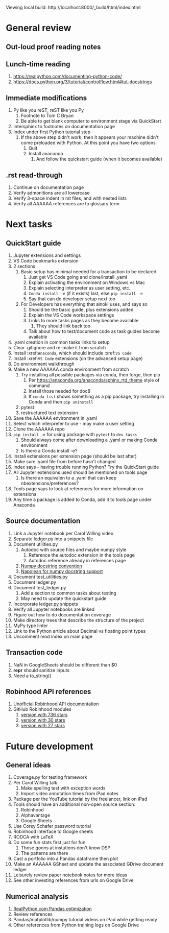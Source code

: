 Viewing local build: http://localhost:8000/_build/html/index.html

# General review

## Out-loud proof reading notes

## Lunch-time reading
1. https://realpython.com/documenting-python-code/
1. https://docs.python.org/3/tutorial/controlflow.html#tut-docstrings

## Immediate modifications
1. Py like you reST, reST like you Py
   1. Footnote to Tom C Bryan
   1. Be able to get blank computer to environment stage via QuickStart
1. Intersphinx to footnotes on documentation page
1. Index under first Python tutorial step
   1. If the above step didn't work, then it appears your machine didn't come
      preloaded with Python. At this point you have two options
         1. Quit
         1. Install anaconda
            1. And follow the quickstart guide (when it becomes available)

## .rst read-through
1. Continue on documentation page
1. Verify admonitions are all lowercase
1. Verify 3-space indent in rst files, and with nested lists
1. Verify all AAAAAA references are to glossary term

# Next tasks

## QuickStart guide
1. Jupyter extensions and settings
1. VS Code bookmarks extension
1. 2 sections
   1. Basic setup has minimal needed for a transaction to be declared
      1. Just get VS Code going and clone/install .yaml
      1. Explain activating the environment on Windows vs Mac
      1. Explain selecting interpreter as user setting, etc.
      1. `Conda install -e` (if it exists) last, else `pip install -e`
      1. Say that can do developer setup next too
   1. For Developers has everything that alnoki uses, and says so
      1. Should be the basic guide, plus extensions added
      1. Explain the VS Code workspace settings
      1. Links to more tasks pages as they become available
         1. They should link back too
      1. Talk about how to test/document code as task guides become available
1. .yaml creation in common tasks links to setup
1. Clear .gitignore and re-make it from scratch
1. Install :xref:`Anaconda`, which should include :xref:`VS Code`
1. Install :xref:`VS Code` extensions (on the advanced setup page)
1. Do environment walkthrough
1. Make a new AAAAAA conda environment from scratch
   1. Try installing all possible packages via conda, then forge, then pip
      1. Per https://anaconda.org/anaconda/sphinx_rtd_theme style of command
      1. Install those needed for doc8
      1. If `conda list` shows something as a pip package, try installing in
         Conda and then `pip uninstall`
   1. pytest
   1. restructured text extension
1. Save the AAAAAA environment in .yaml
1. Select which interpreter to use - may make a user setting
1. Clone the AAAAAA repo
1. `pip install -e` for using package with `pytest` to `dev tasks`
   1. Should always come after downloading a .yaml or making Conda environment
   1. Is there a Conda install -e?
1. Install extensions per extension page (should be last after)
1. Make sure .yaml file from before hasn't changed
1. Index says - having trouble running Python? Try the QuickStart guide
1. All Jupyter extensions used should be mentioned on tools page
   1. Is there an equivalen to a .yaml that can keep nbextensions/preferences?
1. Tools page says to look at references for more information on extensions
1. Any time a package is added to Conda, add it to tools page under Anaconda

## Source documentation
1. Link a Jupyter notebook per Carol Willing video
1. Separate ledger.py into a snippets file
1. Document utilities.py
   1. Autodoc with source files and maybe numpy style
      1. Reference the autodoc extension in the tools page
      1. Autodoc reference already in references page
   1. [Numpy docstring convention](https://numpydoc.readthedocs.io/en/latest/format.html#docstring-standard)
   1. [Napolean for numpy docstring support](http://www.sphinx-doc.org/en/master/usage/extensions/napoleon.html#module-sphinx.ext.napoleon)
1. Document test_utilities.py
1. Document ledger.py
1. Document test_ledger.py
   1. Add a section to common tasks about testing
   1. May need to update the quickstart guide
1. Incorporate ledger.py snippets
1. Verify all Jupyter notebooks are linked
1. Figure out how to do documentation coverage
1. Make directory trees that describe the structure of the project
1. MyPy type linter
1. Link to the Python article about Decimal vs floating point types
1. Uncomment mod index on main page

## Transaction code
1. NaN in GoogleSheets should be different than $0
1. __repr__ should sanitize inputs
1. Need a to_string()

## Robinhood API references
1. [Unofficial Robinhood API documentation](https://github.com/sanko/Robinhood)
1. GitHub Robinhood modules
   1. [version with 736 stars](https://github.com/Jamonek/Robinhood)
   1. [version with 30 stars](https://github.com/westonplatter/fast_arrow)
   1. [version with 27 stars](https://github.com/mstrum/robinhood-python)

# Future development

## General ideas
1. Coverage.py for testing framework
1. Per Carol Willing talk
   1. Make spelling test with exception words
   1. Import video annotation times from iPad notes
1. Package per the YouTube tutorial by the freelancer, link on iPad
1. Tools should have an additional non-open source section:
   1. Robinhood
   1. Alphavantage
   1. Google Sheets
1. Use Corey Schafer password tutorial
1. Robinhood interface to Google sheets
1. RODCA with LaTeX
1. Do some fun stats first just for fun
   1. Those goons at instutions don't know DSP
   1. The patterns are there
1. Cast a portfolio into a Pandas dataframe then plot
1. Make an AAAAAA GSheet and update the associated GDrive document ledger
1. Leisurely review paper notebook notes for more ideas
1. See other investing references from urls on Google Drive

## Numerical analysis
1. [RealPython.com Pandas optimization](https://realpython.com/fast-flexible-pandas/)
1. Review references
1. Pandas/matplotlib/numpy tutorial videos on iPad while getting ready
1. Other references from Python training logs on Google Drive